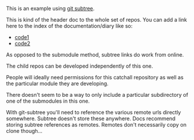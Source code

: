 
This is an example using [git subtree](https://www.atlassian.com/git/tutorials/git-subtree).

This is kind of the header doc to the whole set of repos. You can add a link
here to the index of the documentation/diary like so:

* [code1](code1/README.md)
* [code2](code2/README.md)

As opposed to the submodule method, subtree links do work from online.

The child repos can be developed independently of this one. 

People will ideally need permissions for this catchall repository as well as
the particular module they are developing.

There doesn't seem to be a way to only include a particular subdirectory
of one of the submodules in this one.

With git-subtree you'll need to reference the various remote urls directly somewhere.
Subtree doesn't store these anywhere. Docs recommend storing subtree references
as remotes. Remotes don't necessarily copy on clone though...

